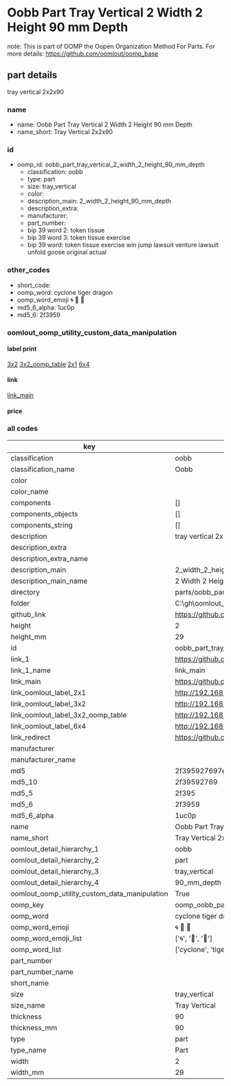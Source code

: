 # Oobb Part Tray Vertical 2 Width 2 Height 90 mm Depth  

note: This is part of OOMP the Oopen Organization Method For Parts. For more details: https://github.com/oomlout/oomp_base

##  part details
  



tray vertical 2x2x90



### name
* name: Oobb Part Tray Vertical 2 Width 2 Height 90 mm Depth
* name_short: Tray Vertical 2x2x90 
### id
* oomp_id: oobb_part_tray_vertical_2_width_2_height_90_mm_depth
  * classification: oobb
  * type: part
  * size: tray_vertical
  * color: 
  * description_main: 2_width_2_height_90_mm_depth
  * description_extra: 
  * manufacturer: 
  * part_number: 
  * bip 39 word 2: token tissue
  * bip 39 word 3: token tissue exercise
  * bip 39 word: token tissue exercise win jump lawsuit venture lawsuit unfold goose original actual

### other_codes
* short_code: 
* oomp_word: cyclone tiger dragon
* oomp_word_emoji :cyclone: :tiger: :dragon:
* md5_6_alpha: 1uc0p
* md5_6: 2f3959






### oomlout_oomp_utility_custom_data_manipulation
#### label print
[3x2](http://192.168.1.245:1112/?label=oomp%201uc0p)
[3x2_oomp_table](http://192.168.1.108:1112/?label=oomp%201uc0p)
[2x1](http://192.168.1.242:1112/?label=oomp%201uc0p)
[6x4](http://192.168.1.55:1112/?label=oomp%201uc0p)    

#### link

[link_main](https://github.com/oomlout/oomlout_oobb_version_4_generated_parts/tree/main/navigation_oomp/oobb/part/tray_vertical/2_width_2_height_90_mm_depth/part)                              

#### price







### all codes 
| key | value |  
| --- | --- |  
| classification | oobb |  
| classification_name | Oobb |  
| color |  |  
| color_name |  |  
| components | [] |  
| components_objects | [] |  
| components_string | [] |  
| description | tray vertical 2x2x90 |  
| description_extra |  |  
| description_extra_name |  |  
| description_main | 2_width_2_height_90_mm_depth |  
| description_main_name | 2 Width 2 Height 90 mm Depth |  
| directory | parts/oobb_part_tray_vertical_2_width_2_height_90_mm_depth |  
| folder | C:\gh\oomlout_oobb_version_4_generated_parts\parts\oobb_part_tray_vertical_2_width_2_height_90_mm_depth |  
| github_link | https://github.com/oomlout/oomlout_oomp_part_src/tree/main/parts/oobb_part_tray_vertical_2_width_2_height_90_mm_depth |  
| height | 2 |  
| height_mm | 29 |  
| id | oobb_part_tray_vertical_2_width_2_height_90_mm_depth |  
| link_1 | https://github.com/oomlout/oomlout_oobb_version_4_generated_parts/tree/main/navigation_oomp/oobb/part/tray_vertical/2_width_2_height_90_mm_depth/part |  
| link_1_name | link_main |  
| link_main | https://github.com/oomlout/oomlout_oobb_version_4_generated_parts/tree/main/navigation_oomp/oobb/part/tray_vertical/2_width_2_height_90_mm_depth/part |  
| link_oomlout_label_2x1 | http://192.168.1.242:1112/?label=oomp%201uc0p |  
| link_oomlout_label_3x2 | http://192.168.1.245:1112/?label=oomp%201uc0p |  
| link_oomlout_label_3x2_oomp_table | http://192.168.1.108:1112/?label=oomp%201uc0p |  
| link_oomlout_label_6x4 | http://192.168.1.55:1112/?label=oomp%201uc0p |  
| link_redirect | https://github.com/oomlout/oomlout_oobb_version_4_generated_parts/tree/main/parts/oobb_tray_vertical_02_02_90 |  
| manufacturer |  |  
| manufacturer_name |  |  
| md5 | 2f395927697e3e49f8bc7fb49eb8b71f |  
| md5_10 | 2f39592769 |  
| md5_5 | 2f395 |  
| md5_6 | 2f3959 |  
| md5_6_alpha | 1uc0p |  
| name | Oobb Part Tray Vertical 2 Width 2 Height 90 mm Depth |  
| name_short | Tray Vertical 2x2x90  |  
| oomlout_detail_hierarchy_1 | oobb |  
| oomlout_detail_hierarchy_2 | part |  
| oomlout_detail_hierarchy_3 | tray_vertical |  
| oomlout_detail_hierarchy_4 | 90_mm_depth |  
| oomlout_oomp_utility_custom_data_manipulation | True |  
| oomp_key | oomp_oobb_part_tray_vertical_2_width_2_height_90_mm_depth |  
| oomp_word | cyclone tiger dragon |  
| oomp_word_emoji | :cyclone: :tiger: :dragon: |  
| oomp_word_emoji_list | [':cyclone:', ':tiger:', ':dragon:'] |  
| oomp_word_list | ['cyclone', 'tiger', 'dragon'] |  
| part_number |  |  
| part_number_name |  |  
| short_name |  |  
| size | tray_vertical |  
| size_name | Tray Vertical |  
| thickness | 90 |  
| thickness_mm | 90 |  
| type | part |  
| type_name | Part |  
| width | 2 |  
| width_mm | 29 |  
